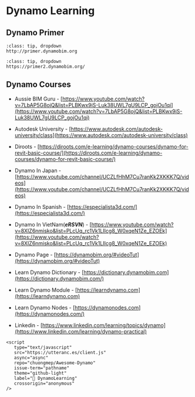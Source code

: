# Dynamo Learning

## Dynamo Primer

```{admonition} Primer
:class: tip, dropdown
http://primer.dynamobim.org
```
```{admonition} Primer2
:class: tip, dropdown
https://primer2.dynamobim.org/
```

## Dynamo Courses

- Aussie BIM Guru - [https://www.youtube.com/watch?v=7LbAP5G8ojQ&list=PLBKwx9iS-Luk38UWL7gU9LCP_gojOu1qi](https://www.youtube.com/watch?v=7LbAP5G8ojQ&list=PLBKwx9iS-Luk38UWL7gU9LCP_gojOu1qi)

- Autodesk University - [https://www.autodesk.com/autodesk-university/class](https://www.autodesk.com/autodesk-university/class)

- Diroots - [https://diroots.com/e-learning/dynamo-courses/dynamo-for-revit-basic-course/](https://diroots.com/e-learning/dynamo-courses/dynamo-for-revit-basic-course/)

- Dynamo In Japan - [https://www.youtube.com/channel/UCZLfHhM7Cu7ranKk2XKKK7Q/videos](https://www.youtube.com/channel/UCZLfHhM7Cu7ranKk2XKKK7Q/videos)
- Dynamo In Spanish - [https://especialista3d.com/](https://especialista3d.com/)

- Dynamo In VietNam(***eRSVN***) - [https://www.youtube.com/watch?v=8XIZ6nmisko&list=PLcUq_rc1Vk1LIIcg8_W0xqeN1Ze_EZOEk](https://www.youtube.com/watch?v=8XIZ6nmisko&list=PLcUq_rc1Vk1LIIcg8_W0xqeN1Ze_EZOEk)

- Dynamo Page - [https://dynamobim.org/#videoTut](https://dynamobim.org/#videoTut)

- Learn Dynamo Dictionary - [https://dictionary.dynamobim.com](https://dictionary.dynamobim.com/)
- Learn Dynamo Module - [https://learndynamo.com](https://learndynamo.com)

- Learn Dynamo Nodes - [https://dynamonodes.com](https://dynamonodes.com/)

- Linkedin - [https://www.linkedin.com/learning/topics/dynamo](https://www.linkedin.com/learning/dynamo-practical)


```{raw} html
<script
   type="text/javascript"
   src="https://utteranc.es/client.js"
   async="async"
   repo="chuongmep/Awesome-Dynamo"
   issue-term="pathname"
   theme="github-light"
   label="📒 DynamoLearning"
   crossorigin="anonymous"
/>
```